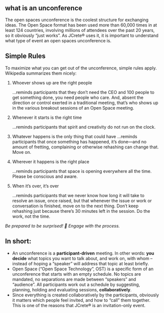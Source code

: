 # &nbsp;


## what is an unconference

The open spaces unconference is the coolest structure for exchanging ideas. The Open Space format has been used more than 60,000 times in at least 124 countries, involving millions of attendees over the past 20 years, so it obviously “just works”. As JCrete® uses it, it is important to understand what type of event an open spaces unconference is.

## Simple Rules

To maximize what you can get out of the unconference, simple rules apply. Wikipedia summarizes them nicely:

1. Whoever shows up are the right people

   …reminds participants that they don’t need the CEO and 100 people to get something done, you need people who care. And, absent the direction or control exerted in a traditional meeting, that’s who shows up in the various breakout sessions of an Open Space meeting.

2. Whenever it starts is the right time

   …reminds participants that spirit and creativity do not run on the clock.

3. Whatever happens is the only thing that could have
   …reminds participants that once something has happened, it’s done—and no amount of fretting, complaining or otherwise rehashing can change that. Move on.

4. Wherever it happens is the right place

   …reminds participants that space is opening everywhere all the time. Please be conscious and aware.

5. When it’s over, it’s over

   …reminds participants that we never know how long it will take to resolve an issue, once raised, but that whenever the issue or work or conversation is finished, move on to the next thing. Don’t keep rehashing just because there’s 30 minutes left in the session. Do the work, not the time.

_Be prepared to be surprised! 🙂 Engage with the process._

## In short:

* An unconference is a **participant-driven** meeting. In other words: **you decide** what topics you want to talk about, and work on, with whom – instead of hoping a “speaker” will address that topic at least briefly.
* Open Space (“Open Space Technology”, OST) is a specific form of an unconference that starts with an empty schedule. No topics are mandated, no separations are made between “speakers” and “audience”. All participants work out a schedule by suggesting, planning, holding and evaluating sessions, **collaboratively**.
* Since everything is created collaboratively by the participants, obviously it matters which people feel invited, and how to “call” them together. This is one of the reasons that JCrete® is an invitation-only event.

